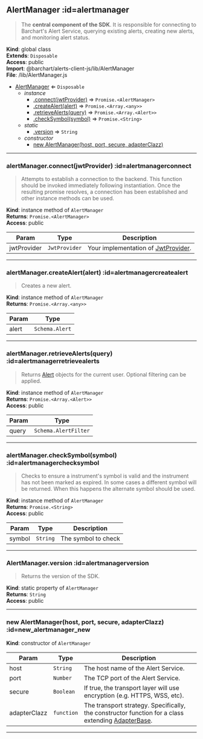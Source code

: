 ## AlertManager :id=alertmanager
>The **central component of the SDK**. It is responsible for connecting to Barchart's
Alert Service, querying existing alerts, creating new alerts, and monitoring alert status.

**Kind**: global class  
**Extends**: <code>Disposable</code>  
**Access**: public  
**Import**: @barchart/alerts-client-js/lib/AlertManager  
**File**: /lib/AlertManager.js  

* [AlertManager](#AlertManager) ⇐ <code>Disposable</code>
    * _instance_
        * [.connect(jwtProvider)](#AlertManagerconnect) ⇒ <code>Promise.&lt;AlertManager&gt;</code>
        * [.createAlert(alert)](#AlertManagercreateAlert) ⇒ <code>Promise.&lt;Array.&lt;any&gt;&gt;</code>
        * [.retrieveAlerts(query)](#AlertManagerretrieveAlerts) ⇒ <code>Promise.&lt;Array.&lt;Alert&gt;&gt;</code>
        * [.checkSymbol(symbol)](#AlertManagercheckSymbol) ⇒ <code>Promise.&lt;String&gt;</code>
    * _static_
        * [.version](#AlertManagerversion) ⇒ <code>String</code>
    * _constructor_
        * [new AlertManager(host, port, secure, adapterClazz)](#new_AlertManager_new)


* * *

### alertManager.connect(jwtProvider) :id=alertmanagerconnect
>Attempts to establish a connection to the backend. This function should be invoked
immediately following instantiation. Once the resulting promise resolves, a
connection has been established and other instance methods can be used.

**Kind**: instance method of <code>AlertManager</code>  
**Returns**: <code>Promise.&lt;AlertManager&gt;</code>  
**Access**: public  

| Param | Type | Description |
| --- | --- | --- |
| jwtProvider | <code>JwtProvider</code> | Your implementation of [JwtProvider](/content/sdk/lib-security?id=jwtprovider). |


* * *

### alertManager.createAlert(alert) :id=alertmanagercreatealert
>Creates a new alert.

**Kind**: instance method of <code>AlertManager</code>  
**Returns**: <code>Promise.&lt;Array.&lt;any&gt;&gt;</code>  

| Param | Type |
| --- | --- |
| alert | <code>Schema.Alert</code> | 


* * *

### alertManager.retrieveAlerts(query) :id=alertmanagerretrievealerts
>Returns [Alert](Alert) objects for the current user. Optional filtering
can be applied.

**Kind**: instance method of <code>AlertManager</code>  
**Returns**: <code>Promise.&lt;Array.&lt;Alert&gt;&gt;</code>  
**Access**: public  

| Param | Type |
| --- | --- |
| query | <code>Schema.AlertFilter</code> | 


* * *

### alertManager.checkSymbol(symbol) :id=alertmanagerchecksymbol
>Checks to ensure a instrument's symbol is valid and the instrument
has not been marked as expired. In some cases a different symbol
will be returned. When this happens the alternate symbol should be
used.

**Kind**: instance method of <code>AlertManager</code>  
**Returns**: <code>Promise.&lt;String&gt;</code>  
**Access**: public  

| Param | Type | Description |
| --- | --- | --- |
| symbol | <code>String</code> | The symbol to check |


* * *

### AlertManager.version :id=alertmanagerversion
>Returns the version of the SDK.

**Kind**: static property of <code>AlertManager</code>  
**Returns**: <code>String</code>  
**Access**: public  

* * *

### new AlertManager(host, port, secure, adapterClazz) :id=new_alertmanager_new
**Kind**: constructor of <code>AlertManager</code>  

| Param | Type | Description |
| --- | --- | --- |
| host | <code>String</code> | The host name of the Alert Service. |
| port | <code>Number</code> | The TCP port of the Alert Service. |
| secure | <code>Boolean</code> | If true, the transport layer will use encryption (e.g. HTTPS, WSS, etc). |
| adapterClazz | <code>function</code> | The transport strategy. Specifically, the constructor function for a class extending [AdapterBase](/content/sdk/lib-adapters?id=adapterbase). |


* * *

